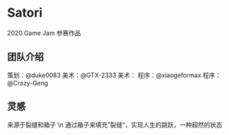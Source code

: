 # Satori
2020 Game Jam 参赛作品

## 团队介绍
策划：@duke0083
美术：@GTX-2333
美术：
程序：@xiaogeformax
程序：@Crazy-Geng

## 灵感
来源于裂缝和箱子    \n
通过箱子来填充”裂缝“，实现人生的跳跃，一种超然的状态
